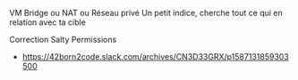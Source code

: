 VM Bridge ou NAT ou Réseau privé
Un petit indice, cherche tout ce qui en relation avec ta cible

Correction Salty Permissions
- https://42born2code.slack.com/archives/CN3D33GRX/p1587131859303500
